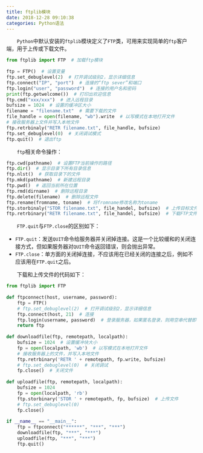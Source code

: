 ```yaml
---
title: ftplib模块
date: 2018-12-28 09:10:38
categories: Python语法
---
```

&emsp;&emsp;`Python`中默认安装的`ftplib`模块定义了`FTP`类，可用来实现简单的`ftp`客户端，用于上传或下载文件。

``` python
from ftplib import FTP  # 加载ftp模块
​
ftp = FTP()  # 设置变量
ftp.set_debuglevel(2)  # 打开调试级别2，显示详细信息
ftp.connect("IP", "port")  # 连接的“ftp sever”和端口
ftp.login("user", "password")  # 连接的用户名和密码
print(ftp.getwelcome())  # 打印出欢迎信息
ftp.cmd("xxx/xxx")  # 进入远程目录
bufsize = 1024  # 设置的缓冲区大小
filename = "filename.txt"  # 需要下载的文件
file_handle = open(filename, "wb").write  # 以写模式在本地打开文件
# 接收服务器上文件并写入本地文件
ftp.retrbinaly("RETR filename.txt", file_handle, bufsize)
ftp.set_debuglevel(0)  # 关闭调试模式
ftp.quit()  # 退出ftp
```

&emsp;&emsp;`ftp`相关命令操作：

``` python
ftp.cwd(pathname)  # 设置FTP当前操作的路径
ftp.dir()  # 显示目录下所有目录信息
ftp.nlst()  # 获取目录下的文件
ftp.mkd(pathname)  # 新建远程目录
ftp.pwd()  # 返回当前所在位置
ftp.rmd(dirname)  # 删除远程目录
ftp.delete(filename)  # 删除远程文件
ftp.rename(fromname, toname)  # 将fromname修改名称为toname
ftp.storbinaly("STOR filename.txt", file_handel, bufsize)  # 上传目标文件
ftp.retrbinary("RETR filename.txt", file_handel, bufsize)  # 下载FTP文件
```

&emsp;&emsp;`FTP.quit`与`FTP.close`的区别如下：

- `FTP.quit`：发送`QUIT`命令给服务器并关闭掉连接。这是一个比较缓和的关闭连接方式，但如果服务器对`QUIT`命令返回错误，则会抛出异常。
- `FTP.close`：单方面的关闭掉连接，不应该用在已经关闭的连接之后，例如不应该用在`FTP.quit`之后。

&emsp;&emsp;下载和上传文件的代码如下：

``` python
from ftplib import FTP
​
def ftpconnect(host, username, password):
    ftp = FTP()
    # ftp.set_debuglevel(2)  # 打开调试级别2，显示详细信息
    ftp.connect(host, 21)  # 连接
    ftp.login(username, password)  # 登录服务器，如果匿名登录，则用空串代替即可
    return ftp
​
def downloadfile(ftp, remotepath, localpath):
    bufsize = 1024  # 设置缓冲块大小
    fp = open(localpath, 'wb')  # 以写模式在本地打开文件
    # 接收服务器上的文件，并写入本地文件
    ftp.retrbinary('RETR ' + remotepath, fp.write, bufsize)
    # ftp.set_debuglevel(0)  # 关闭调试
    fp.close()  # 关闭文件
​
def uploadfile(ftp, remotepath, localpath):
    bufsize = 1024
    fp = open(localpath, 'rb')
    ftp.storbinary('STOR ' + remotepath, fp, bufsize)  # 上传文件
    # ftp.set_debuglevel(0)
    fp.close()
​
if __name__ == "__main__":
    ftp = ftpconnect("******", "***", "***")
    downloadfile(ftp, "***", "***")
    uploadfile(ftp, "***", "***")
    ftp.quit()
```